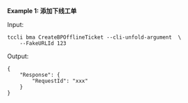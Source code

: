 **Example 1: 添加下线工单**



Input: 

```
tccli bma CreateBPOfflineTicket --cli-unfold-argument  \
    --FakeURLId 123
```

Output: 
```
{
    "Response": {
        "RequestId": "xxx"
    }
}
```

